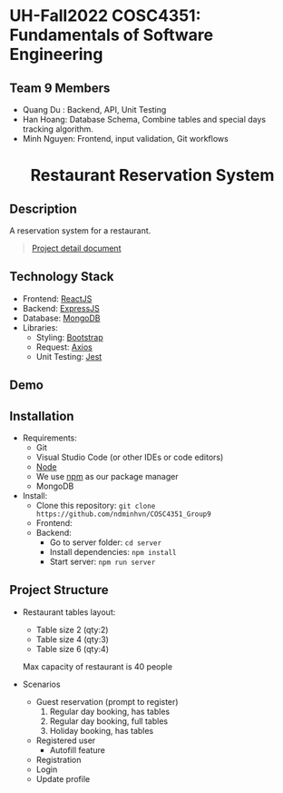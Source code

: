 # UH-Fall2022 COSC4351: Fundamentals of Software Engineering
## Team 9 Members
- Quang Du : Backend, API, Unit Testing
- Han Hoang: Database Schema, Combine tables and special days tracking algorithm.
- Minh Nguyen: Frontend, input validation, Git workflows

# <p align="center"> Restaurant Reservation System </p>
<!-- ## <p align="center"> [LIVE WEB APP] </p> -->

## Description
A reservation system for a restaurant.
> [Project detail document](/doc/Project.pdf)
## Technology Stack
- Frontend: [ReactJS](https://reactjs.org/)
- Backend: [ExpressJS](https://expressjs.com/)
- Database: [MongoDB](https://www.mongodb.com/)
- Libraries:
  - Styling: [Bootstrap](https://github.com/twbs/bootstrap)
  - Request: [Axios](https://github.com/axios/axios)
  - Unit Testing: [Jest](https://jestjs.io/)

## Demo
## Installation
- Requirements:
  - Git
  - Visual Studio Code (or other IDEs or code editors)
  - [Node](https://nodejs.org/en/)
  - We use [npm](https://docs.npmjs.com/) as our package manager
  - MongoDB
- Install:
  - Clone this repository: `git clone https://github.com/ndminhvn/COSC4351_Group9`
  - Frontend:
    <!-- - Go to client folder: `cd client`
    - Install dependencies: `npm install` -->
  - Backend:
    - Go to server folder: `cd server`
    - Install dependencies: `npm install`
    - Start server: `npm run server`

## Project Structure
- Restaurant tables layout:
   - Table size 2 (qty:2)
   - Table size 4 (qty:3)
   - Table size 6 (qty:4)
   
   Max capacity of restaurant is 40 people
- Scenarios
  - Guest reservation (prompt to register)
    1. Regular day booking, has tables
    2. Regular day booking, full tables
    3. Holiday booking, has tables
  - Registered user
    - Autofill feature
  - Registration
  - Login
  - Update profile



